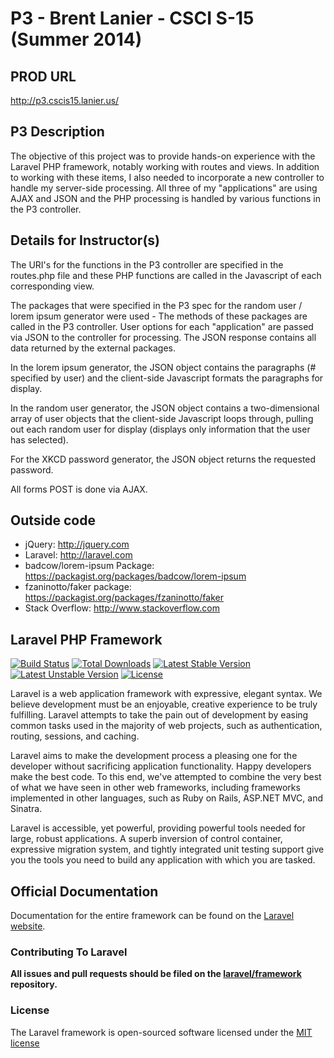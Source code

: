 # P3 - Brent Lanier - CSCI S-15 (Summer 2014)

## PROD URL
<http://p3.cscis15.lanier.us/>

## P3 Description

The objective of this project was to provide hands-on experience with the Laravel PHP framework, notably working with routes and views.  In addition to working with these items, I also needed to incorporate a new controller to handle my server-side processing.  All three of my "applications" are using AJAX and JSON and the PHP processing is handled by various functions in the P3 controller.

## Details for Instructor(s)

The URI's for the functions in the P3 controller are specified in the routes.php file and these PHP functions are called in the Javascript of each corresponding view.

The packages that were specified in the P3 spec for the random user / lorem ipsum generator were used - The methods of these packages are called in the P3 controller.  User options for each "application" are passed via JSON to the controller for processing.  The JSON response contains all data returned by the external packages.

In the lorem ipsum generator, the JSON object contains the paragraphs (# specified by user) and the client-side Javascript formats the paragraphs for display.

In the random user generator, the JSON object contains a two-dimensional array of user objects that the client-side Javascript loops through, pulling out each random user for display (displays only information that the user has selected).

For the XKCD password generator, the JSON object returns the requested password.

All forms POST is done via AJAX.

## Outside code
* jQuery:  http://jquery.com
* Laravel:  http://laravel.com
* badcow/lorem-ipsum Package:  https://packagist.org/packages/badcow/lorem-ipsum
* fzaninotto/faker package:  https://packagist.org/packages/fzaninotto/faker
* Stack Overflow:  http://www.stackoverflow.com

## Laravel PHP Framework

[![Build Status](https://travis-ci.org/laravel/framework.svg)](https://travis-ci.org/laravel/framework)
[![Total Downloads](https://poser.pugx.org/laravel/framework/downloads.svg)](https://packagist.org/packages/laravel/framework)
[![Latest Stable Version](https://poser.pugx.org/laravel/framework/v/stable.svg)](https://packagist.org/packages/laravel/framework)
[![Latest Unstable Version](https://poser.pugx.org/laravel/framework/v/unstable.svg)](https://packagist.org/packages/laravel/framework)
[![License](https://poser.pugx.org/laravel/framework/license.svg)](https://packagist.org/packages/laravel/framework)

Laravel is a web application framework with expressive, elegant syntax. We believe development must be an enjoyable, creative experience to be truly fulfilling. Laravel attempts to take the pain out of development by easing common tasks used in the majority of web projects, such as authentication, routing, sessions, and caching.

Laravel aims to make the development process a pleasing one for the developer without sacrificing application functionality. Happy developers make the best code. To this end, we've attempted to combine the very best of what we have seen in other web frameworks, including frameworks implemented in other languages, such as Ruby on Rails, ASP.NET MVC, and Sinatra.

Laravel is accessible, yet powerful, providing powerful tools needed for large, robust applications. A superb inversion of control container, expressive migration system, and tightly integrated unit testing support give you the tools you need to build any application with which you are tasked.

## Official Documentation

Documentation for the entire framework can be found on the [Laravel website](http://laravel.com/docs).

### Contributing To Laravel

**All issues and pull requests should be filed on the [laravel/framework](http://github.com/laravel/framework) repository.**

### License

The Laravel framework is open-sourced software licensed under the [MIT license](http://opensource.org/licenses/MIT)
